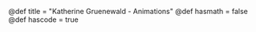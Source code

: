 @def title = "Katherine Gruenewald - Animations"
@def hasmath = false
@def hascode = true
<!--
# Code generation

**Note: this feature is experimental and the API might change frequently**

`toexpr(ex)` turns any expression (`ex`) into the equivalent `Expr` which is suitable for `eval`. The `SymbolicUtils.Code` module provides some combinators which provides the ability to construct more complex expressions than just function calls. These include:



- Let blocks
- Functions with arguments and keyword arguments
  - Functions with arguments which are to be de-structured
- Expressions that set array elements in-place
- Expressions that create an array similar in type to a reference array (currently supports `Array`, `StaticArrays.SArray`, and `LabelledArrays.SLArray`)
- Expressions that create sparse arrays

**Do `using SymbolicUtils.Code` to get the following bindings**

## `toexpr`

{{doc toexpr toexpr fn Code}}

## Code Combinators

These are all exported when you do `using SymbolicUtils.Code`

{{doc Assignment Assignment type Code}}

{{doc Let Let type Code}}

{{doc Func Func type Code}}

{{doc SpawnFetch SpawnFetch type Code}}

{{doc SetArray SetArray type Code}}

{{doc MakeArray MakeArray type Code}}

{{doc MakeSparseArray MakeSparseArray type Code}}

{{doc MakeTuple MakeTuple type Code}}

{{doc LiteralExpr LiteralExpr type Code}}
-->